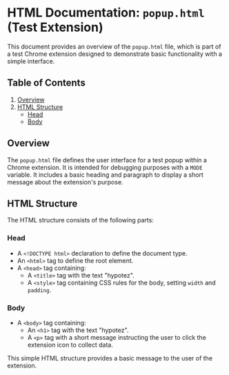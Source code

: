 # HTML Documentation: `popup.html` (Test Extension)

This document provides an overview of the `popup.html` file, which is part of a test Chrome extension designed to demonstrate basic functionality with a simple interface.

## Table of Contents

1.  [Overview](#overview)
2.  [HTML Structure](#html-structure)
    -   [Head](#head)
    -   [Body](#body)

## Overview

The `popup.html` file defines the user interface for a test popup within a Chrome extension. It is intended for debugging purposes with a `MODE` variable. It includes a basic heading and paragraph to display a short message about the extension's purpose.

## HTML Structure

The HTML structure consists of the following parts:

### Head

-   A `<!DOCTYPE html>` declaration to define the document type.
-   An `<html>` tag to define the root element.
-  A `<head>` tag containing:
    - A `<title>` tag with the text "hypotez".
    - A `<style>` tag containing CSS rules for the body, setting `width` and `padding`.

### Body

-   A `<body>` tag containing:
    -   An `<h1>` tag with the text "hypotez".
    -   A `<p>` tag with a short message instructing the user to click the extension icon to collect data.

This simple HTML structure provides a basic message to the user of the extension.